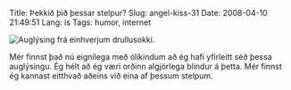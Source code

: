 Title: Þekkið þið þessar stelpur?
Slug: angel-kiss-31
Date: 2008-04-10 21:49:51
Lang: is
Tags: humor, internet

![Auglýsing frá einhverjum drullusokki.](/files/72725.gif)

Mér finnst það nú eignilega með ólíkindum að ég hafi yfirleitt séð þessa auglýsingu. Ég hélt að ég væri orðinn algjörlega blindur á þetta. Mér finnst ég kannast eitthvað aðeins við eina af þessum stelpum.